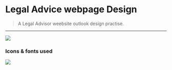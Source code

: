 # Legal Advice webpage Design
> A Legal Advisor weebsite outlook design practise.

***
[![](https://img.shields.io/badge/-CDN%20JS%20Libraries-7632a8.svg?style=flat&colorA=0a0a0a)](https://cdnjs.com/libraries/fontawesome-iconpicker)

### Icons & fonts used

[![](https://img.shields.io/badge/-Cheveron%20right-0a0a0a.svg?style=flat&colorA=0a0a0a)](https://fontawesome.com/v4.7.0/icon/chevron-right)
